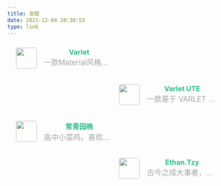 ```yaml
---
title: 友链
date: 2021-12-04 20:30:53
type: link
---
```


<div class="post-body">
   <div id="links">
      <style>
         .links-content{
         margin-top:1rem;
         }
         .link-navigation::after {
         content: " ";
         display: block;
         clear: both;
         }
         .card {
         width: 45%;
         font-size: 1rem;
         padding: 10px 20px;
         border-radius: 4px;
         transition-duration: 0.15s;
         margin-bottom: 1rem;
         display:flex;
         }
         .card:nth-child(odd) {
         float: left;
         }
         .card:nth-child(even) {
         float: right;
         }
         .card:hover {
         transform: scale(1.1);
         box-shadow: 0 2px 6px 0 rgba(0, 0, 0, 0.12), 0 0 6px 0 rgba(0, 0, 0, 0.04);
         }
         .card a {
         border:none;
         }
         .card .ava {
         width: 3rem!important;
         height: 3rem!important;
         margin:0!important;
         margin-right: 1em!important;
         border-radius:4px;
         }
         .card .card-header {
         font-style: italic;
         overflow: hidden;
         width: 100%;
         }
         .card .card-header a {
         font-style: normal;
         color: #2bbc8a;
         font-weight: bold;
         text-decoration: none;
         }
         .card .card-header a:hover {
         color: #d480aa;
         text-decoration: none;
         }
         .card .card-header .name {
            text-align: center;
         }
         .card .card-header .info {
            font-style:normal;
            color:#a3a3a3;
            font-size: 17px;
            min-width: 0;
            overflow: hidden;
            white-space: nowrap;
            text-overflow: ellipsis;
            text-align: center;
         }
      </style>
      <div class="links-content">
         <div class="link-navigation">
            <div class="card">
               <img class="ava" src="https://varlet.gitee.io/varlet-ui/logo.svg" />
               <div class="card-header">
                  <div class="name">
                     <a href="https://varlet.gitee.io/varlet-ui/#/en-US/index">Varlet</a>
                  </div>
                  <div class="info">一款Material风格的Vue3移动端组件库</div>
               </div>
            </div>
            <div class="card">
               <img class="ava" src="https://varlet.gitee.io/varlet-ui/logo.svg" />
               <div class="card-header">
                  <div class="name">
                     <a href="https://vike123.gitee.io/varlet-ute/#/en-US/index">Varlet UTE</a>
                  </div>
                  <div class="info">一款基于 VARLET 开发的主题编辑工具</div>
               </div>
            </div>
            <div class="card">
               <img class="ava" src="https://source.catrol.cn/icons/headIcon.jpg" />
               <div class="card-header">
                  <div class="name">
                     <a href="https://blog.catrol.cn/">常青园晚</a>
                  </div>
                  <div class="info">高中小菜鸡，喜欢编程，打游戏以及学习（不是）。</div>
               </div>
            </div>
            <div class="card">
               <img class="ava" src="https://bu.dusays.com/2022/05/02/626f92e193879.jpg" />
               <div class="card-header">
                  <div class="name">
                     <a href="https://tzy1997.com/">Ethan.Tzy</a>
                  </div>
                  <div class="info">古今之成大事者，不惟有超世之才，亦必有坚忍不拔之志</div>
               </div>
            </div>
         </div>
      </div>

   </div>
</div>
